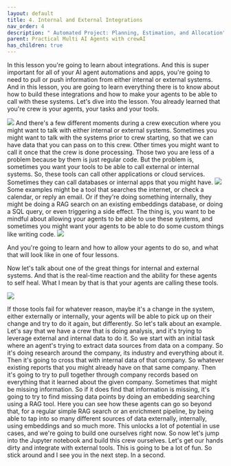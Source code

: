 ```yaml
---
layout: default
title: 4. Internal and External Integrations
nav_order: 4
description: " Automated Project: Planning, Estimation, and Allocation"
parent: Practical Multi AI Agents with crewAI
has_children: true
---
```


In this lesson you're going to learn about integrations.
And this is super important for all of your Al agent automations and apps, you're going to need to pull
or push information from either internal or external systems.
And in this lesson, you are going to learn everything there is to know about how to build these integrations
and how to make your agents to be able to call with these systems.
Let's dive into the lesson.
You already learned that you're crew is your agents, your tasks and your tools.

<img src="./images/Screenshot 2024-11-11 at 12.23.38 PM.png"/>
And there's a few different moments during a crew execution where you might want to talk with either internal or external systems.
Sometimes you might want to talk with the systems prior to crew starting, so that we can have data that you can pass on to this crew.
Other times you might want to call it once that the crew is done processing.
Those two you are less of a problem because by them is just regular code.
But the problem is, sometimes you want your tools to be able to call external or internal systems.
So, these tools can call other applications or cloud services.
Sometimes they can call databases or internal apps that you might have.

<img src="./images/Screenshot 2024-11-11 at 12.24.23 PM.png"/>
Some examples might be a tool that searches the internet, or check a calendar, or reply an email.
Or if they're doing something internally, they might be doing
a RAG search on an existing embeddings database, or doing a SQL query, or even triggering a side effect.
The thing is, you want to be mindful about allowing your agents to be able to use these systems, and sometimes you might
want your agents to be able to do some custom things like writing code.

<img src="./images/Screenshot 2024-11-11 at 12.24.32 PM.png"/> 

And you're going to learn and how to allow your agents to do so, and what that will look like in one of four lessons.
<!-- 2:00 -->
Now let's talk about one of the great things for internal and external systems.
And that is the real-time reaction
and the ability for these agents to self heal.
What I mean by that is that your agents are calling these tools.

<img src="./images/Screenshot 2024-11-11 at 12.28.27 PM.png"/> 

If those tools fail for whatever reason, maybe it's a change in the system, either externally or internally, your agents will be able to pick up on their change and try to do it again, but differently.
So let's talk about an example.
Let's say that we have a crew that is doing analysis, and it's trying to leverage external and internal data to do it.
So we start with an initial task where an agent's trying to extract data sources from data on a company.
So it's doing research around the company, its industry and everything about it.
Then it's going to cross that with internal data of that company.
So whatever existing reports that you might already have on that
same company. Then it's going to try to pull together through company records based on everything that it learned about the given company.
Sometimes that might be missing information.
So if it does find that information is missing, it's going to try to find missing data points by doing an embedding searching using a RAG tool.
Here you can see how these agents can go so beyond that, for a regular simple RAG search or an enrichment pipeline, by being able to tap into so many different sources of data externally, internally, using embeddings and so much more.
This unlocks a lot of potential in use cases, and we're going to build one ourselves right now.
So now let's jump into the Jupyter notebook and build this crew ourselves. Let's get our hands dirty and integrate with external tools.
This is going to be a lot of fun. So stick around and I see you in the next step.
In a second.